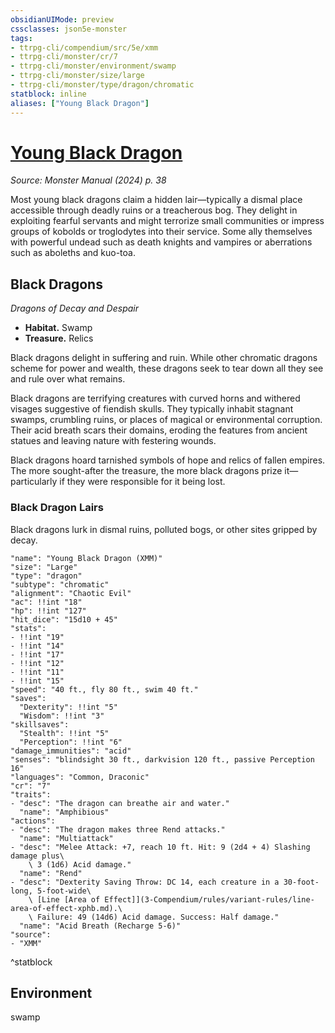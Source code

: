 ```yaml
---
obsidianUIMode: preview
cssclasses: json5e-monster
tags:
- ttrpg-cli/compendium/src/5e/xmm
- ttrpg-cli/monster/cr/7
- ttrpg-cli/monster/environment/swamp
- ttrpg-cli/monster/size/large
- ttrpg-cli/monster/type/dragon/chromatic
statblock: inline
aliases: ["Young Black Dragon"]
---
```

# [Young Black Dragon](3-Compendium\bestiary\dragon/young-black-dragon-xmm.md)
*Source: Monster Manual (2024) p. 38*  

Most young black dragons claim a hidden lair—typically a dismal place accessible through deadly ruins or a treacherous bog. They delight in exploiting fearful servants and might terrorize small communities or impress groups of kobolds or troglodytes into their service. Some ally themselves with powerful undead such as death knights and vampires or aberrations such as aboleths and kuo-toa.

## Black Dragons

*Dragons of Decay and Despair*

- **Habitat.** Swamp  
- **Treasure.** Relics  

Black dragons delight in suffering and ruin. While other chromatic dragons scheme for power and wealth, these dragons seek to tear down all they see and rule over what remains.

Black dragons are terrifying creatures with curved horns and withered visages suggestive of fiendish skulls. They typically inhabit stagnant swamps, crumbling ruins, or places of magical or environmental corruption. Their acid breath scars their domains, eroding the features from ancient statues and leaving nature with festering wounds.

Black dragons hoard tarnished symbols of hope and relics of fallen empires. The more sought-after the treasure, the more black dragons prize it—particularly if they were responsible for it being lost.

### Black Dragon Lairs

Black dragons lurk in dismal ruins, polluted bogs, or other sites gripped by decay.

```statblock
"name": "Young Black Dragon (XMM)"
"size": "Large"
"type": "dragon"
"subtype": "chromatic"
"alignment": "Chaotic Evil"
"ac": !!int "18"
"hp": !!int "127"
"hit_dice": "15d10 + 45"
"stats":
- !!int "19"
- !!int "14"
- !!int "17"
- !!int "12"
- !!int "11"
- !!int "15"
"speed": "40 ft., fly 80 ft., swim 40 ft."
"saves":
  "Dexterity": !!int "5"
  "Wisdom": !!int "3"
"skillsaves":
  "Stealth": !!int "5"
  "Perception": !!int "6"
"damage_immunities": "acid"
"senses": "blindsight 30 ft., darkvision 120 ft., passive Perception 16"
"languages": "Common, Draconic"
"cr": "7"
"traits":
- "desc": "The dragon can breathe air and water."
  "name": "Amphibious"
"actions":
- "desc": "The dragon makes three Rend attacks."
  "name": "Multiattack"
- "desc": "Melee Attack: +7, reach 10 ft. Hit: 9 (2d4 + 4) Slashing damage plus\
    \ 3 (1d6) Acid damage."
  "name": "Rend"
- "desc": "Dexterity Saving Throw: DC 14, each creature in a 30-foot-long, 5-foot-wide\
    \ [Line [Area of Effect]](3-Compendium/rules/variant-rules/line-area-of-effect-xphb.md).\
    \ Failure: 49 (14d6) Acid damage. Success: Half damage."
  "name": "Acid Breath (Recharge 5-6)"
"source":
- "XMM"
```
^statblock

## Environment

swamp